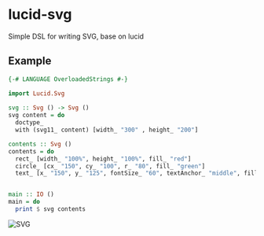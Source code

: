 # lucid-svg

Simple DSL for writing SVG, base on lucid

## Example

``` haskell
{-# LANGUAGE OverloadedStrings #-}

import Lucid.Svg
 
svg :: Svg () -> Svg ()
svg content = do
  doctype_
  with (svg11_ content) [width_ "300" , height_ "200"]

contents :: Svg ()
contents = do
  rect_ [width_ "100%", height_ "100%", fill_ "red"]
  circle_ [cx_ "150", cy_ "100", r_ "80", fill_ "green"]
  text_ [x_ "150", y_ "125", fontSize_ "60", textAnchor_ "middle", fill_ "white"] "SVG"


main :: IO ()
main = do
  print $ svg contents
```

![SVG](http://i.imgur.com/dXu84xR.png)
